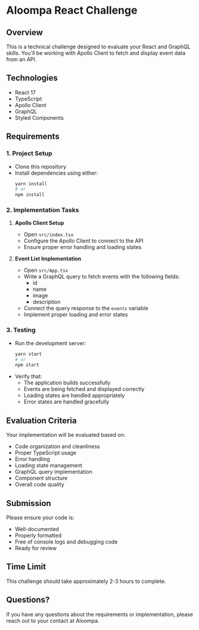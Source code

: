 # Aloompa React Challenge

## Overview

This is a technical challenge designed to evaluate your React and GraphQL skills. You'll be working with Apollo Client to fetch and display event data from an API.

## Technologies

- React 17
- TypeScript
- Apollo Client
- GraphQL
- Styled Components

## Requirements

### 1. Project Setup

- Clone this repository
- Install dependencies using either:
  ```bash
  yarn install
  # or
  npm install
  ```

### 2. Implementation Tasks

1. **Apollo Client Setup**

   - Open `src/index.tsx`
   - Configure the Apollo Client to connect to the API
   - Ensure proper error handling and loading states

2. **Event List Implementation**
   - Open `src/App.tsx`
   - Write a GraphQL query to fetch events with the following fields:
     - id
     - name
     - image
     - description
   - Connect the query response to the `events` variable
   - Implement proper loading and error states

### 3. Testing

- Run the development server:
  ```bash
  yarn start
  # or
  npm start
  ```
- Verify that:
  - The application builds successfully
  - Events are being fetched and displayed correctly
  - Loading states are handled appropriately
  - Error states are handled gracefully

## Evaluation Criteria

Your implementation will be evaluated based on:

- Code organization and cleanliness
- Proper TypeScript usage
- Error handling
- Loading state management
- GraphQL query implementation
- Component structure
- Overall code quality

## Submission

Please ensure your code is:

- Well-documented
- Properly formatted
- Free of console logs and debugging code
- Ready for review

## Time Limit

This challenge should take approximately 2-3 hours to complete.

## Questions?

If you have any questions about the requirements or implementation, please reach out to your contact at Aloompa.

